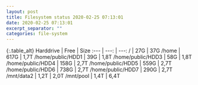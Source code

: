 ```yaml
---
layout: post
title: Filesystem status 2020-02-25 07:13:01
date: 2020-02-25 07:13:01
excerpt_separator: ""
categories: file-system
---
```

{:.table_alt}
Harddrive | Free | Size
:--- | ---: | ---:
/ | 27G | 37G
/home | 617G | 1,7T
/home/public/HDD1 | 39G | 1,8T
/home/public/HDD3 | 58G | 1,8T
/home/public/HDD4 | 158G | 2,7T
/home/public/HDD5 | 559G | 2,7T
/home/public/HDD6 | 738G | 2,7T
/home/public/HDD7 | 290G | 2,7T
/mnt/data2 | 1,2T | 2,0T
/mnt/pool | 1,4T | 6,4T

